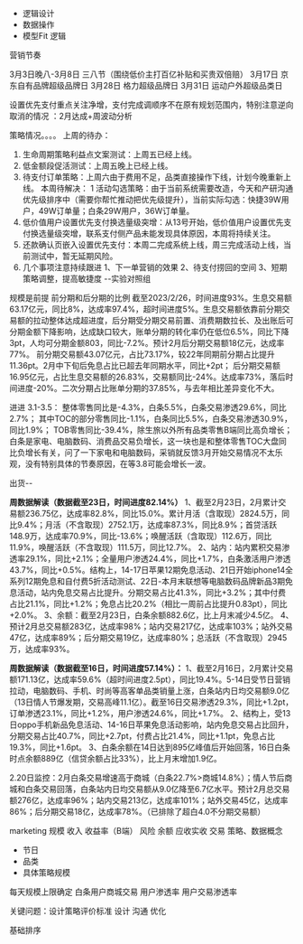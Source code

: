 

- 逻辑设计
- 数据操作
- 模型Fit 逻辑


营销节奏

3月3日晚八-3月8日 三八节（围绕低价主打百亿补贴和买贵双倍赔）
3月17日 京东自有品牌超级品牌日 3月28日 格力超级品牌日
3月31日 运动户外超级品类日



设置优先支付重点关注净增，支付完成调顺序不在原有规划范围内，特别注意逆向取消的情况
：2月达成+周波动分析


策略情况。。。。
上周的待办：
1. 生命周期策略利益点文案测试：上周五已经上线。
2. 低金额段促活测试：上周五晚上已经上线。
3. 待支付订单策略：上周六由于费用不足，品类直接操作下线，计划今晚重新上线。
本周待解决：
1 活动勾选策略：由于当前系统需要改造，今天和产研沟通优先级排序中（需要你帮忙推动把优先级提升），当前实际勾选：快捷39W用户，49W订单量；白条29W用户，36W订单量。
1. 低价值用户设置优先支付换选量级突增：从13号开始，低价值用户设置优先支付换选量级突增，联系支付侧产品未能发现具体原因，本周将持续关注。
2. 还款确认页嵌入设置优先支付：本周二完成系统上线，周三完成活动上线，当前测试中，暂无延期风险。
3. 几个事项注意持续跟进
1、下一单营销的效果
2、待支付捞回的空间
3、短期策略调整，提高敏捷度  --实验对照组



规模是前提
前分期和后分期的比例
截至2023/2/26，时间进度93%。生息交易额63.17亿元，同比8%，达成率97.4%，超时间进度5%。生息交易额依靠前分期交易额的拉动整体达成超进度，后分期受分期交易前置、消费期数拉长、及出账后可分期金额下降影响，达成缺口较大，账单分期的转化率仍在低位6.5%，同比下降3pt，人均可分期金额803，同比-7.2%。预计2月后分期交易额18亿元，达成率77%。
前分期交易额43.07亿元，占比73.17%，较22年同期前分期占比提升11.36pt。2月中下旬后免息占比已超去年同期水平，同比+2pt；
后分期交易额16.95亿元，占比生息交易额的26.83%，交易额同比-24%。达成率73%，落后时间进度-20%。二次分期占比账单分期的37.85%，与去年相比差异变化不大。


进进
3.1-3.5：
整体零售同比是-4.3%，白条5.5%，白条交易渗透29.6%，同比2.7%；
其中TOC的部分零售同比-1.1%，白条同比5.5%，白条交易渗透30.9%，同比1.9%；
TOB零售同比-39.4%，除生旅以外所有品类零售B端同比高负增长；
白条是家电、电脑数码、消费品交易负增长，这一块也是和整体零售TOC大盘同比负增长有关，问了一下家电和电脑数码，采销就反馈3月开始交易情况不太乐观，没有特别具体的节奏原因，在等3.8可能会增长一波。

出货--


**周数据解读（数据截至23日，时间进度82.14%）**
1、截至2月23日，2月累计交易额236.75亿，达成率82.8%，同比15.0%。累计月活（含取现）2824.5万，同比9.4%；月活（不含取现）2752.1万，达成率87.3%，同比8.9%；首贷活跃148.9万，达成率70.9%，同比-13.6%；唤醒活跃（含取现）112.6万，同比11.9%，唤醒活跃（不含取现）111.5万，同比12.7%。
2、站内：站内累积交易渗透率29.1%，同比+2.1%；全量用户渗透24.4%，同比+1.7%，白条激活用户渗透43.7%，同比+0.5%。结构上，14-17日苹果12期免息活动、21日开始iphone14全系列12期免息和自付费5折活动测试、22日-本月末联想等电脑数码品牌新品3期免息活动，站内免息交易占比提升。分期交易占比41.3%，同比+3.2%；其中付费占比21.1%，同比+1.2%；免息占比20.2%（相比一周前占比提升0.83pt），同比+2.0%。
3、余额：截至2月23日，白条余额882.6亿，比上月末减少4.5亿。
4、预计2月总交易额283亿，达成率98%；站内交易217亿，达成率103%；站外交易47亿，达成率89%；后分期交易19亿，达成率80%；总活跃（不含取现）2945万，达成率93%。


**周数据解读（数据截至16日，时间进度57.14%）：**
1、截至2月16日，2月累计交易额171.13亿，达成率59.6%（超时间进度2.5pt），同比19.4%。5-14日受节日营销拉动，电脑数码、手机、时尚等高客单品类销量上涨，白条站内日均交易额9.0亿（13日情人节爆发期，交易高峰11.1亿）。截至16日交易渗透29.3%，同比+1.2pt，订单渗透23.1%，同比+1.2%，用户渗透24.6%，同比+1.7%。
2、结构上，受13日oppo手机新品免息活动、14-16日苹果免息活动影响，站内免息交易占比回升，分期交易占比40.7%，同比+2.7pt，付费占比21.4%，同比+1.1pt，免息占比19.3%，同比+1.6pt。
3、白条余额在14日达到895亿峰值后开始回落，16日白条时点余额889亿（信贷余额占比33%），比上月末增加1.9亿。

2.20日监控：2月白条交易增速高于商城（白条22.7%>商城14.8%）；情人节后商城和白条交易回落，白条站内日均交易额从9.0亿降至6.7亿水平。预计2月总交易额276亿，达成率96%；站内交易213亿，达成率101%；站外交易45亿，达成率86%；后分期交易18亿，达成率78%。（已排除了超白4.0不分期交易额）

marketing  规模 收入  收益率（B端）  风险     余额        应收实收
   交易
策略、数据概念
- 节日
- 品类
- 具体策略规模


每天规模上限确定 白条用户商城交易  用户渗透率   用户交易渗透率

关键问题：设计策略评价标准
设计  沟通  优化 


基础排序


